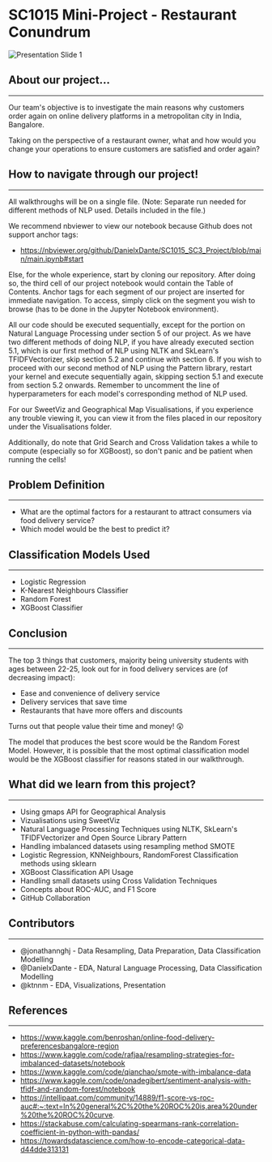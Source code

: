 # SC1015 Mini-Project - Restaurant Conundrum

![Presentation Slide 1](https://user-images.githubusercontent.com/77908956/164874614-23a0d199-6666-44f0-941f-a1f807ba5682.png)


## About our project...
---
Our team's objective is to investigate the main reasons why customers order again on online delivery platforms in a metropolitan city in India, Bangalore.

Taking on the perspective of a restaurant owner, what and how would you change your operations to ensure customers are satisfied and order again? 

## How to navigate through our project!
---
All walkthroughs will be on a single file. (Note: Separate run needed for different methods of NLP used. Details included in the file.)

We recommend nbviewer to view our notebook because Github does not support anchor tags:
- https://nbviewer.org/github/DanielxDante/SC1015_SC3_Project/blob/main/main.ipynb#start

Else, for the whole experience, start by cloning our repository. After doing so, the third cell of our project notebook would contain the Table of Contents. Anchor tags for each segment of our project are inserted for immediate navigation. To access, simply click on the segment you wish to browse (has to be done in the Jupyter Notebook environment). 

All our code should be executed sequentially, except for the portion on Natural Language Processing under section 5 of our project. As we have two different methods of doing NLP, if you have already executed section 5.1, which is our first method of NLP using NLTK and SkLearn's TFIDFVectorizer, skip section 5.2 and continue with section 6. If you wish to proceed with our second method of NLP using the Pattern library, restart your kernel and execute sequentially again, skipping section 5.1 and execute from section 5.2 onwards. Remember to uncomment the line of hyperparameters for each model's corresponding method of NLP used.

For our SweetViz and Geographical Map Visualisations, if you experience any trouble viewing it, you can view it from the files placed in our repository under the Visualisations folder.  

Additionally, do note that Grid Search and Cross Validation takes a while to compute (especially so for XGBoost), so don't panic and be patient when running the cells!

## Problem Definition
---
- What are the optimal factors for a restaurant to attract consumers via food delivery service?
- Which model would be the best to predict it?

## Classification Models Used
---
- Logistic Regression
- K-Nearest Neighbours Classifier
- Random Forest
- XGBoost Classifier

## Conclusion
---
The top 3 things that customers, majority being university students with ages between 22-25, look out for in food delivery services are (of decreasing impact):
- Ease and convenience of delivery service
- Delivery services that save time
- Restaurants that have more offers and discounts

Turns out that people value their time and money! :astonished:

The model that produces the best score would be the Random Forest Model. However, it is possible that the most optimal classification model would be the XGBoost classifier for reasons stated in our walkthrough.

## What did we learn from this project?
---
- Using gmaps API for Geographical Analysis
- Vizualisations using SweetViz
- Natural Language Processing Techniques using NLTK, SkLearn's TFIDFVectorizer and Open Source Library Pattern
- Handling imbalanced datasets using resampling method SMOTE
- Logistic Regression, KNNeighbours, RandomForest Classification methods using sklearn
- XGBoost Classification API Usage
- Handling small datasets using Cross Validation Techniques
- Concepts about ROC-AUC, and F1 Score
- GitHub Collaboration

## Contributors
---
- @jonathannghj - Data Resampling, Data Preparation, Data Classification Modelling
- @DanielxDante - EDA, Natural Language Processing, Data Classification Modelling
- @ktnnm - EDA, Visualizations, Presentation

## References
---
- https://www.kaggle.com/benroshan/online-food-delivery-preferencesbangalore-region
- https://www.kaggle.com/code/rafjaa/resampling-strategies-for-imbalanced-datasets/notebook
- https://www.kaggle.com/code/qianchao/smote-with-imbalance-data
- https://www.kaggle.com/code/onadegibert/sentiment-analysis-with-tfidf-and-random-forest/notebook
- https://intellipaat.com/community/14889/f1-score-vs-roc-auc#:~:text=In%20general%2C%20the%20ROC%20is,area%20under%20the%20ROC%20curve.
- https://stackabuse.com/calculating-spearmans-rank-correlation-coefficient-in-python-with-pandas/
- https://towardsdatascience.com/how-to-encode-categorical-data-d44dde313131
